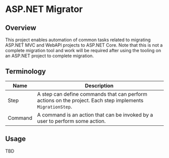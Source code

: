 # ASP.NET Migrator

## Overview

This project enables automation of common tasks related to migrating ASP.NET MVC and WebAPI projects to ASP.NET Core. Note that this is not a complete migration tool and work will be required after using the tooling on an ASP.NET project to complete migration.

## Terminology

| Name    | Description |
|---------|-------------|
| Step    | A step can define commands that can perform actions on the project. Each step implements `MigrationStep`.|
| Command | A command is an action that can be invoked by a user to perform some action. |

## Usage

TBD